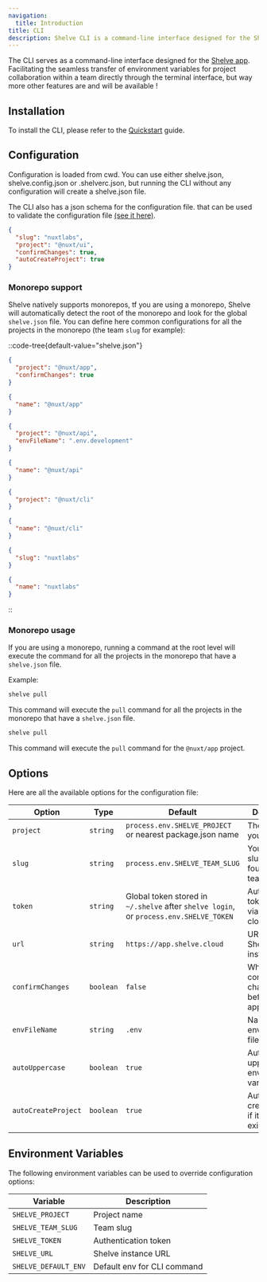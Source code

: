 ```yaml
---
navigation:
  title: Introduction
title: CLI
description: Shelve CLI is a command-line interface designed for the Shelve app.
---
```


The CLI serves as a command-line interface designed for the [Shelve app](https://dub.sh/shelve). Facilitating the seamless transfer of environment variables for project collaboration within a team directly through the terminal interface, but way more other features are and will be available !

## Installation

To install the CLI, please refer to the [Quickstart](/getting-started/quickstart) guide.

## Configuration

Configuration is loaded from cwd. You can use either shelve.json, shelve.config.json or .shelverc.json, but running the CLI without any configuration will create a shelve.json file.

The CLI also has a json schema for the configuration file. that can be used to validate the configuration file [(see it here)](https://raw.githubusercontent.com/HugoRCD/shelve/main/packages/types/schema.json).

```json [shelve.json]
{
  "slug": "nuxtlabs",
  "project": "@nuxt/ui",
  "confirmChanges": true,
  "autoCreateProject": true
}
```

### Monorepo support

Shelve natively supports monorepos, tf you are using a monorepo, Shelve will automatically detect the root of the monorepo and look for the global `shelve.json` file. You can define here common configurations for all the projects in the monorepo (the team `slug` for example):

::code-tree{default-value="shelve.json"}
```json [apps/app/shelve.json]
{
  "project": "@nuxt/app",
  "confirmChanges": true
}
```

```json [apps/app/package.json]
{
  "name": "@nuxt/app"
}
```

```json [apps/api/shelve.json]
{
  "project": "@nuxt/api",
  "envFileName": ".env.development"
}
```

```json [apps/api/package.json]
{
  "name": "@nuxt/api"
}
```

```json [packages/cli/shelve.json]
{
  "project": "@nuxt/cli"
}
```

```json [packages/cli/package.json]
{
  "name": "@nuxt/cli"
}
```

```json [shelve.json]
{
  "slug": "nuxtlabs"
}
```

```json [package.json]
{
  "name": "nuxtlabs"
}
```
::

### Monorepo usage

If you are using a monorepo, running a command at the root level will execute the command for all the projects in the monorepo that have a `shelve.json` file.

Example:

```bash [terminal]
shelve pull
```

This command will execute the `pull` command for all the projects in the monorepo that have a `shelve.json` file.

```bash [apps/app/terminal]
shelve pull
```

This command will execute the `pull` command for the `@nuxt/app` project.

## Options

Here are all the available options for the configuration file:

| Option              | Type      | Default                                                                                | Description                                              |
|---------------------|-----------|----------------------------------------------------------------------------------------|----------------------------------------------------------|
| `project`           | `string`  | `process.env.SHELVE_PROJECT` or nearest package.json name                              | The name of your project                                 |
| `slug`              | `string`  | `process.env.SHELVE_TEAM_SLUG`                                                         | Your team slug (can be found in your team settings)      |
| `token`             | `string`  | Global token stored in `~/.shelve` after `shelve login`, or `process.env.SHELVE_TOKEN` | Authentication token created via app.shelve cloud/tokens |
| `url`               | `string`  | `https://app.shelve.cloud`                                                             | URL of the Shelve instance                               |
| `confirmChanges`    | `boolean` | `false`                                                                                | Whether to confirm changes before applying them          |
| `envFileName`       | `string`  | `.env`                                                                                 | Name of your environment file                            |
| `autoUppercase`     | `boolean` | `true`                                                                                 | Automatically uppercase environment variable keys        |
| `autoCreateProject` | `boolean` | `true`                                                                                 | Automatically create project if it doesn't exist         |

## Environment Variables

The following environment variables can be used to override configuration options:

| Variable             | Description                 |
|----------------------|-----------------------------|
| `SHELVE_PROJECT`     | Project name                |
| `SHELVE_TEAM_SLUG`   | Team slug                   |
| `SHELVE_TOKEN`       | Authentication token        |
| `SHELVE_URL`         | Shelve instance URL         |
| `SHELVE_DEFAULT_ENV` | Default env for CLI command |

